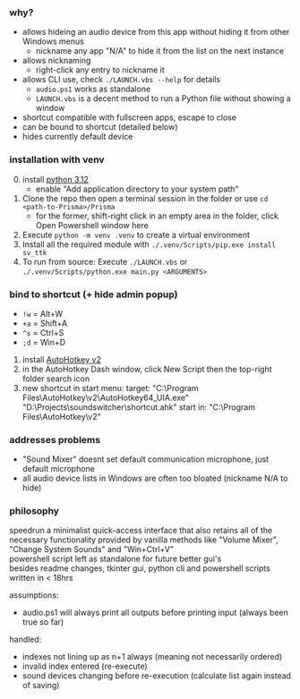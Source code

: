 ### why?
- allows hideing an audio device from this app without hiding it from other Windows menus
    - nickname any app "N/A" to hide it from the list on the next instance
- allows nicknaming
    - right-click any entry to nickname it
- allows CLI use, check `./LAUNCH.vbs --help` for details
    - `audio.ps1` works as standalone
    - `LAUNCH.vbs` is a decent method to run a Python file without showing a window
- shortcut compatible with fullscreen apps, escape to close
- can be bound to shortcut (detailed below)
- hides currently default device

### installation with venv
0. install [python 3.12](https://www.python.org/downloads/)
    - enable "Add application directory to your system path"
1. Clone the repo then open a terminal session in the folder or use `cd <path-to-Prisma>/Prisma`
    - for the former, shift-right click in an empty area in the folder, click Open Powershell window here
2. Execute `python -m venv .venv` to create a virtual environment
3. Install all the required module with `./.venv/Scripts/pip.exe install sv_ttk`
4. To run from source: Execute `./LAUNCH.vbs` or `./.venv/Scripts/python.exe main.py <ARGUMENTS>`

### bind to shortcut (+ hide admin popup)
- `!w` = Alt+W
- `+a` = Shift+A
- `^s` = Ctrl+S
- `;d` = Win+D

1. install [AutoHotkey v2](https://www.autohotkey.com/download/ahk-v2.exe)
2. in the AutoHotkey Dash window, click New Script then the top-right folder search icon
3. new shortcut in start menu:
target: "C:\Program Files\AutoHotkey\v2\AutoHotkey64_UIA.exe" "D:\Projects\soundswitcher\shortcut.ahk"
start in: "C:\Program Files\AutoHotkey\v2"

### addresses problems
- "Sound Mixer" doesnt set default communication microphone, just default microphone
- all audio device lists in Windows are often too bloated (nickname N/A to hide)

### philosophy

speedrun a minimalist quick-access interface that also retains all of the necessary functionality provided by vanilla methods like "Volume Mixer", "Change System Sounds" and "Win+Ctrl+V"  
powershell script left as standalone for future better gui's  
besides readme changes, tkinter gui, python cli and powershell scripts written in < 18hrs

assumptions:
- audio.ps1 will always print all outputs before printing input (always been true so far)

handled:
- indexes not lining up as n+1 always (meaning not necessarily ordered)
- invalid index entered (re-execute)
- sound devices changing before re-execution (calculate list again instead of saving)